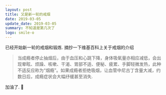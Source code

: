 ```yaml
---
layout: post
title: 又是新一轮的戒烟
date: 2019-03-05
update_date: 2019-03-05
summary: 不知道是第几次了
logo: smile-o
---
```


已经开始新一轮的戒烟和锻炼. 摘抄一下维基百科上关于戒烟的介绍

> 当成瘾者停止抽烟后，由于血压和心跳下降，身体吸氧量亦相应减低，会出现晕眩、烦躁、咳嗽、干渴、胃部不适、便秘、疲累、手脚轻微发热，此种不适反应称为“烟瘾”。如果成瘾者拒绝吸烟，让血管中尼古丁含量大减，约数日后，成瘾症状会大幅纾缓甚至消失.

加油了. 💪

